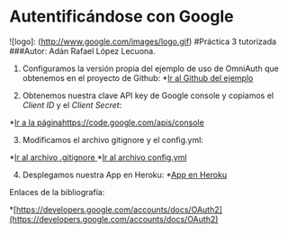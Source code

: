 
# Autentificándose con Google
![logo]: (http://www.google.com/images/logo.gif)
#Práctica 3 tutorizada
###Autor: Adán Rafael López Lecuona.

1. Configuramos la  versión propia del ejemplo de uso de OmniAuth que obtenemos en el proyecto de Github:
*[Ir al Github del ejemplo](https://github.com/crguezl/omniauth-google-oauth2-sample)



2. Obtenemos nuestra clave API key de Google console y copiamos el *Client ID* y el *Client Secret*: 

*[Ir a la páginahttps://code.google.com/apis/console](https://code.google.com/apis/console/)




3. Modificamos el archivo gitignore y el config.yml:
  
 *[Ir al archivo .gitignore ](https://github.com/XandoBit/SYTW2014/blob/master/prac3/omniauth-google-oauth2-sample-master/.gitignore)
 *[Ir al archivo config.yml](https://github.com/XandoBit/SYTW2014/blob/master/prac3/omniauth-google-oauth2-sample-master/config/config.yml)


4. Desplegamos nuestra App en Heroku:
 *[App en Heroku](http://practhree.herokuapp.com)

Enlaces de la bibliografía: 

*[https://developers.google.com/accounts/docs/OAuth2](https://developers.google.com/accounts/docs/OAuth2)
